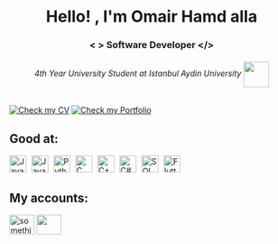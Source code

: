 <h1 align="middle">Hello! , I'm Omair Hamd alla</h1>
<h3 align="middle"> <  >   Software Developer <​/> </h3>
<h6 align="middle" > 4th Year University Student at Istanbul Aydin University    <img align="center" src="https://upload.wikimedia.org/wikipedia/commons/thumb/4/40/Istanbul_Ayd%C4%B1n_University_logo.svg/2048px-Istanbul_Ayd%C4%B1n_University_logo.svg.png" height="45" width="45"/> </h6>

[![Check my CV](https://img.shields.io/badge/Check%20my%20CV-28a745?style=for-the-badge&logo=readme&logoColor=white)](https://omairhamdalla.github.io/Portfolio/assets/CV.pdf)
[![Check my Portfolio](https://img.shields.io/badge/Check%20my%20Portfolio-6f42c1?style=for-the-badge&logo=github&logoColor=white)](https://omairhamdalla.github.io/Portfolio/)



<h2 align="left">Good at:</h2>
<div>
  
<img src="https://img.shields.io/badge/Java-007396?style=for-the-badge&logo=openjdk&logoColor=white" alt="Java" height="30" style="margin-right: 5px"/>
<img src="https://img.shields.io/badge/JavaScript-F7DF1E?style=for-the-badge&logo=javascript&logoColor=white" alt="JavaScript" height="30" style="margin-right: 5px"/>
<img src="https://img.shields.io/badge/Python-3776AB?style=for-the-badge&logo=python&logoColor=white" alt="Python" height="30" style="margin-right: 5px"/>
<img src="https://img.shields.io/badge/C-A8B9CC?style=for-the-badge&logo=c&logoColor=white" alt="C" height="30" style="margin-right: 5px"/>
<img src="https://img.shields.io/badge/C%2B%2B-00599C?style=for-the-badge&logo=cplusplus&logoColor=white" alt="C++" height="30" style="margin-right: 5px"/>
<img src="https://img.shields.io/badge/C%23-239120?style=for-the-badge&logo=csharp&logoColor=white" alt="C#" height="30" style="margin-right: 5px"/>
<img src="https://img.shields.io/badge/SQL-4479A1?style=for-the-badge&logo=postgresql&logoColor=white" alt="SQL" height="30" style="margin-right: 5px"/>
<img src="https://img.shields.io/badge/Flutter-02569B?style=for-the-badge&logo=flutter&logoColor=white" alt="Flutter" height="30" style="margin-right: 5px"/>




</div>


<h2 align="left">My accounts: </h2>
<div>
<a href="https://www.linkedin.com/in/omair-hamd-alla-844a74246" target="blank"> <img align="center" src="https://raw.githubusercontent.com/rahuldkjain/github-profile-readme-generator/master/src/images/icons/Social/linked-in-alt.svg" alt=" something" height="35" width="44" /></a>
<a href="https://www.instagram.com/omair.ha/" target="blank"> <img align="center" src="https://raw.githubusercontent.com/rahuldkjain/github-profile-readme-generator/master/src/images/icons/Social/instagram.svg" height="35" width="44"/> </a>
</div>


